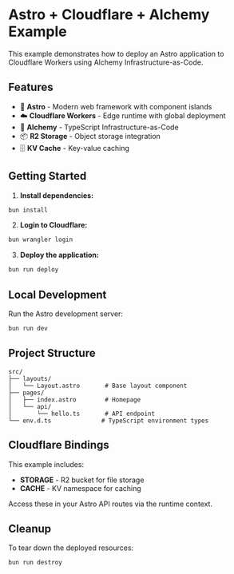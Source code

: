 # Astro + Cloudflare + Alchemy Example

This example demonstrates how to deploy an Astro application to Cloudflare Workers using Alchemy Infrastructure-as-Code.

## Features

- 🚀 **Astro** - Modern web framework with component islands
- ☁️ **Cloudflare Workers** - Edge runtime with global deployment
- 🔮 **Alchemy** - TypeScript Infrastructure-as-Code
- 📦 **R2 Storage** - Object storage integration
- 🗄️ **KV Cache** - Key-value caching

## Getting Started

1. **Install dependencies:**

```bash
bun install
```

2. **Login to Cloudflare:**

```bash
bun wrangler login
```

3. **Deploy the application:**

```bash
bun run deploy
```

## Local Development

Run the Astro development server:

```bash
bun run dev
```

## Project Structure

```
src/
├── layouts/
│   └── Layout.astro       # Base layout component
├── pages/
│   ├── index.astro        # Homepage
│   └── api/
│       └── hello.ts       # API endpoint
└── env.d.ts              # TypeScript environment types
```

## Cloudflare Bindings

This example includes:

- **STORAGE** - R2 bucket for file storage
- **CACHE** - KV namespace for caching

Access these in your Astro API routes via the runtime context.

## Cleanup

To tear down the deployed resources:

```bash
bun run destroy
```